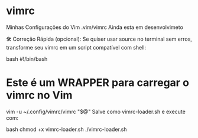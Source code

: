 # vimrc
Minhas Configurações do Vim
.vim/vimrc
Ainda esta em desenvolvimeto

🛠️ Correção Rápida (opcional):
Se quiser usar source no terminal sem erros, transforme seu vimrc em um script compatível com shell:

bash
#!/bin/bash
# Este é um WRAPPER para carregar o vimrc no Vim
vim -u ~/.config/vimrc/vimrc "$@"
Salve como vimrc-loader.sh e execute com:

bash
chmod +x vimrc-loader.sh
./vimrc-loader.sh
